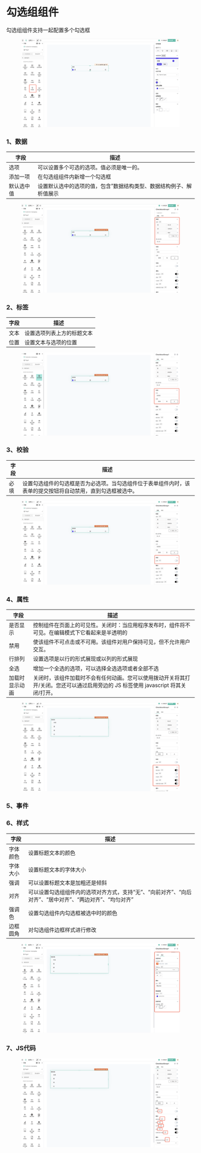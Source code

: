 # 勾选组组件

勾选组组件支持一起配置多个勾选框

<figure><img src="../../../.gitbook/assets/image (122) (1).png" alt=""><figcaption></figcaption></figure>

### 1、数据

| 字段    | 描述                                 |
| ----- | ---------------------------------- |
| 选项    | 可以设置多个可选的选项。值必须是唯一的。               |
| 添加一项  | 在勾选组组件内新增一个勾选框                     |
| 默认选中值 | 设置默认选中的选项的值，包含”数据结构类型、数据结构例子、解析值展示 |

<figure><img src="../../../.gitbook/assets/image (31) (1) (1).png" alt=""><figcaption></figcaption></figure>

### 2、标签

| 字段 | 描述            |
| -- | ------------- |
| 文本 | 设置选项列表上方的标题文本 |
| 位置 | 设置文本与选项的位置    |

<figure><img src="../../../.gitbook/assets/image (36) (1).png" alt=""><figcaption></figcaption></figure>

### 3、校验

| 字段 | 描述                                                     |
| -- | ------------------------------------------------------ |
| 必填 | 设置勾选组件的勾选框是否为必选项。当勾选组件位于表单组件内时，该表单的提交按钮将自动禁用，直到勾选框被选中。 |

<figure><img src="../../../.gitbook/assets/image (41) (1).png" alt=""><figcaption></figcaption></figure>



### 4、属性

| 字段      | 描述                                                                         |
| ------- | -------------------------------------------------------------------------- |
| 是否显示    | 控制组件在页面上的可见性。关闭时：当应用程序发布时，组件将不可见。在编辑模式下它看起来是半透明的                           |
| 禁用      | 使该组件不可点击或不可用。该组件对用户保持可见，但不允许用户交互。                                          |
| 行排列     | 设置选项是以行的形式展现或以列的形式展现                                                       |
| 全选      | 增加一个全选的选项，可以选择全选选项或者全部不选                                                   |
| 加载时显示动画 | 关闭时，该组件加载时不会有任何动画。您可以使用拨动开关将其打开/关闭。您还可以通过启用旁边的 JS 标签使用 javascript 将其关闭/打开。 |

<figure><img src="../../../.gitbook/assets/image (25) (1) (1).png" alt=""><figcaption></figcaption></figure>

### 5、事件









### 6、样式

| 字段   | 描述                                                         |
| ---- | ---------------------------------------------------------- |
| 字体颜色 | 设置标题文本的颜色                                                  |
| 字体大小 | 设置标题文本的字体大小                                                |
| 强调   | 可以设置标题文本是加粗还是倾斜                                            |
| 对齐   | 可以设置勾选组组件内的选项对齐方式，支持“无”、“向前对齐”、“向后对齐”、“居中对齐”、“两边对齐”、“均匀对齐” |
| 强调色  | 设置勾选组件内勾选框被选中时的颜色                                          |
| 边框圆角 | 对勾选组件边框样式进行修改                                              |

<figure><img src="../../../.gitbook/assets/image (45) (1).png" alt=""><figcaption></figcaption></figure>

### 7、JS代码



<figure><img src="../../../.gitbook/assets/image (5) (2) (1).png" alt=""><figcaption></figcaption></figure>



